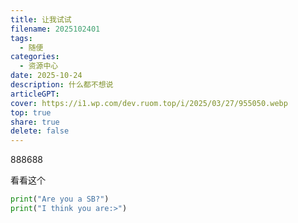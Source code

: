 ```yaml
---
title: 让我试试 
filename: 2025102401  
tags:  
  - 随便  
categories:  
  - 资源中心  
date: 2025-10-24  
description: 什么都不想说  
articleGPT:   
cover: https://i1.wp.com/dev.ruom.top/i/2025/03/27/955050.webp  
top: true  
share: true  
delete: false
---
```


888688

看看这个

```Python
print("Are you a SB?")
print("I think you are:>")
```

